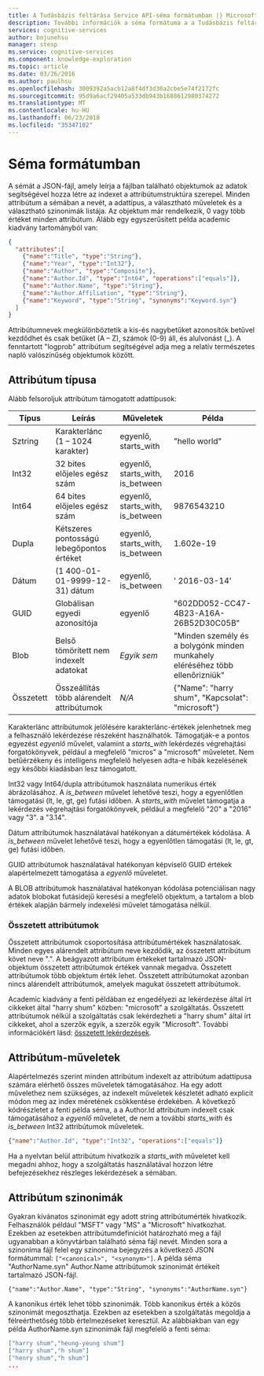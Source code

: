 ```yaml
---
title: A Tudásbázis feltárása Service API-séma formátumban |} Microsoft Docs
description: További információk a séma formátuma a a Tudásbázis feltárása szolgáltatás (KES) API kognitív szolgáltatásban.
services: cognitive-services
author: bojunehsu
manager: stesp
ms.service: cognitive-services
ms.component: knowledge-exploration
ms.topic: article
ms.date: 03/26/2016
ms.author: paulhsu
ms.openlocfilehash: 3009392a5acb12a8f4df3d30a2cbe5e74f2172fc
ms.sourcegitcommit: 95d9a6acf29405a533db943b1688612980374272
ms.translationtype: MT
ms.contentlocale: hu-HU
ms.lasthandoff: 06/23/2018
ms.locfileid: "35347102"
---
```

# <a name="schema-format"></a>Séma formátumban
A sémát a JSON-fájl, amely leírja a fájlban található objektumok az adatok segítségével hozza létre az indexet a attribútumstruktúra szerepel.  Minden attribútum a sémában a nevét, a adattípus, a választható műveletek és a választható szinonimák listája.  Az objektum már rendelkezik, 0 vagy több értéket minden attribútum.  Alább egy egyszerűsített példa academic kiadvány tartományból van:

``` json
{
  "attributes":[
    {"name":"Title", "type":"String"},
    {"name":"Year", "type":"Int32"},
    {"name":"Author", "type":"Composite"},
    {"name":"Author.Id", "type":"Int64", "operations":["equals"]},
    {"name":"Author.Name", "type":"String"},
    {"name":"Author.Affiliation", "type":"String"},
    {"name":"Keyword", "type":"String", "synonyms":"Keyword.syn"}
  ]
}
```

Attribútumnevek megkülönböztetik a kis-és nagybetűket azonosítók betűvel kezdődhet és csak betűket (A – Z), számok (0-9) áll, és alulvonást (\_).  A fenntartott "logprob" attribútum segítségével adja meg a relatív természetes napló valószínűség objektumok között.

## <a name="attribute-type"></a>Attribútum típusa
Alább felsoroljuk attribútum támogatott adattípusok:

| Típus | Leírás | Műveletek | Példa |
|------|-------------|------------|---------|
| Sztring | Karakterlánc (1 – 1024 karakter) | egyenlő, starts_with | "hello world" |
| Int32 | 32 bites előjeles egész szám | egyenlő, starts_with, is_between | 2016 |
| Int64 | 64 bites előjeles egész szám | egyenlő, starts_with, is_between | 9876543210 |
| Dupla | Kétszeres pontosságú lebegőpontos értéket | egyenlő, starts_with, is_between | 1.602e-19 |
| Dátum | (1 400-01-01-9999-12-31) dátum | egyenlő, is_between | ' 2016-03-14' |
| GUID | Globálisan egyedi azonosítója | egyenlő | "602DD052-CC47-4B23-A16A-26B52D30C05B" |
| Blob | Belső tömörített nem indexelt adatokat | *Egyik sem* | "Minden személy és a bolygónk minden munkahely eléréséhez több ellenőrizniük" |
| Összetett | Összeállítás több alárendelt attribútumok| *N/A* | {"Name": "harry shum", "Kapcsolat": "microsoft"} |

Karakterlánc attribútumok jelölésére karakterlánc-értékek jelenhetnek meg a felhasználó lekérdezése részeként használhatók.  Támogatják-e a pontos egyezést *egyenlő* művelet, valamint a *starts_with* lekérdezés végrehajtási forgatókönyvek, például a megfelelő "micros" a "microsoft" műveletet.  Nem betűérzékeny és intelligens megfelelő helyesen adta-e hibák kezelésének egy későbbi kiadásban lesz támogatott.

Int32 vagy Int64/dupla attribútumok használata numerikus érték ábrázolásához.  A *is_between* művelet lehetővé teszi, hogy a egyenlőtlen támogatási (lt, le, gt, ge) futási időben.  A *starts_with* művelet támogatja a lekérdezés végrehajtási forgatókönyvek, például a megfelelő "20" a "2016" vagy "3". a "3.14".

Dátum attribútumok használatával hatékonyan a dátumértékek kódolása.  A *is_between* művelet lehetővé teszi, hogy a egyenlőtlen támogatási (lt, le, gt, ge) futási időben.
  
GUID attribútumok használatával hatékonyan képviselő GUID értékek alapértelmezett támogatása a *egyenlő* műveletet.

A BLOB attribútumok használatával hatékonyan kódolása potenciálisan nagy adatok blobokat futásidejű keresési a megfelelő objektum, a tartalom a blob értékek alapján bármely indexelési művelet támogatása nélkül.

### <a name="composite-attributes"></a>Összetett attribútumok
Összetett attribútumok csoportosítása attribútumértékek használatosak.  Minden egyes alárendelt attribútum neve kezdődik, az összetett attribútum követ neve ".".  A beágyazott attribútum értékeket tartalmazó JSON-objektum összetett attribútumok értékek vannak megadva.  Összetett attribútumok több objektum érték lehet.  Összetett attribútumokat azonban nincs alárendelt attribútumok, amelyek magukat összetett attribútumok.

Academic kiadvány a fenti példában ez engedélyezi az lekérdezése által írt cikkeket által "harry shum" közben: "microsoft" a szolgáltatás.  Összetett attribútumok nélkül a szolgáltatás csak lekérdezheti a "harry shum" által írt cikkeket, ahol a szerzők egyik, a szerzők egyik "Microsoft".  További információkért lásd: [összetett lekérdezések](SemanticInterpretation.md#composite-function).

## <a name="attribute-operations"></a>Attribútum-műveletek
Alapértelmezés szerint minden attribútum indexelt az attribútum adattípusa számára elérhető összes műveletek támogatásához.  Ha egy adott művelethez nem szükséges, az indexelt műveletek készletét adható explicit módon meg az index méretének csökkentése érdekében.  A következő kódrészletet a fenti példa séma, a a Author.Id attribútum indexelt csak támogatásához a *egyenlő* műveletet, de nem a további *starts_with* és *is_between*  Int32 attribútumok műveletek.
```json
{"name":"Author.Id", "type":"Int32", "operations":["equals"]}
```

Ha a nyelvtan belül attribútum hivatkozik a *starts_with* műveletet kell megadni ahhoz, hogy a szolgáltatás használatával hozzon létre befejezésekhez részleges lekérdezések a sémában.  

## <a name="attribute-synonyms"></a>Attribútum szinonimák
Gyakran kívánatos szinonimát egy adott string attribútumérték hivatkozik.  Felhasználók például "MSFT" vagy "MS" a "Microsoft" hivatkozhat.  Ezekben az esetekben attribútumdefiníciót határozható meg a fájl ugyanabban a könyvtárban található séma fájl nevét.  Minden sora a szinonima fájl felel egy szinonima bejegyzés a következő JSON formátummal: `["<canonical>", "<synonym>"]`.  A példa séma "AuthorName.syn" Author.Name attribútumok szinonimát értékeit tartalmazó JSON-fájl.

`{"name":"Author.Name", "type":"String", "synonyms":"AuthorName.syn"}`


A kanonikus érték lehet több szinonimák.  Több kanonikus érték a közös szinonimát megoszthatja.  Ezekben az esetekben a szolgáltatás megoldja a félreérthetőség több értelmezéseket keresztül.  Az alábbiakban van egy példa AuthorName.syn szinonimák fájl megfelelő a fenti séma:
```json
["harry shum","heung-yeung shum"]
["harry shum","h shum"]
["henry shum","h shum"]
...
```
